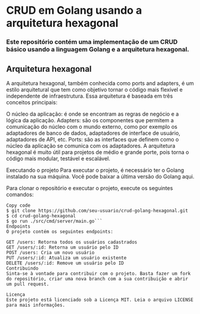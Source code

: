 # CRUD em Golang usando a arquitetura hexagonal
### Este repositório contém uma implementação de um CRUD básico usando a linguagem Golang e a arquitetura hexagonal.

## Arquitetura hexagonal
A arquitetura hexagonal, também conhecida como ports and adapters, é um estilo arquitetural que tem como objetivo tornar o código mais flexível e independente de infraestrutura. Essa arquitetura é baseada em três conceitos principais:

O núcleo da aplicação: é onde se encontram as regras de negócio e a lógica da aplicação.
Adapters: são os componentes que permitem a comunicação do núcleo com o mundo externo, como por exemplo os adaptadores de banco de dados, adaptadores de interface de usuário, adaptadores de API, etc.
Ports: são as interfaces que definem como o núcleo da aplicação se comunica com os adaptadores.
A arquitetura hexagonal é muito útil para projetos de médio e grande porte, pois torna o código mais modular, testável e escalável.

Executando o projeto
Para executar o projeto, é necessário ter o Golang instalado na sua máquina. Você pode baixar a última versão do Golang aqui.

Para clonar o repositório e executar o projeto, execute os seguintes comandos:

```shell
Copy code
$ git clone https://github.com/seu-usuario/crud-golang-hexagonal.git
$ cd crud-golang-hexagonal
$ go run ./src/cmd/server/main.go```
Endpoints
O projeto contém os seguintes endpoints:

GET /users: Retorna todos os usuários cadastrados
GET /users/:id: Retorna um usuário pelo ID
POST /users: Cria um novo usuário
PUT /users/:id: Atualiza um usuário existente
DELETE /users/:id: Remove um usuário pelo ID
Contribuindo
Sinta-se à vontade para contribuir com o projeto. Basta fazer um fork do repositório, criar uma nova branch com a sua contribuição e abrir um pull request.

Licença
Este projeto está licenciado sob a Licença MIT. Leia o arquivo LICENSE para mais informações.
